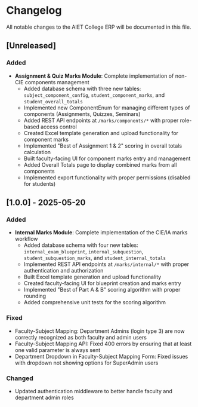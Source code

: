 # Changelog

All notable changes to the AIET College ERP will be documented in this file.

## [Unreleased]

### Added

- **Assignment & Quiz Marks Module**: Complete implementation of non-CIE components management
  - Added database schema with three new tables: `subject_component_config`, `student_component_marks`, and `student_overall_totals`
  - Implemented new ComponentEnum for managing different types of components (Assignments, Quizzes, Seminars)
  - Added REST API endpoints at `/marks/components/*` with proper role-based access control
  - Created Excel template generation and upload functionality for component marks
  - Implemented "Best of Assignment 1 & 2" scoring in overall totals calculation
  - Built faculty-facing UI for component marks entry and management
  - Added Overall Totals page to display combined marks from all components
  - Implemented export functionality with proper permissions (disabled for students)

## [1.0.0] - 2025-05-20

### Added

- **Internal Marks Module**: Complete implementation of the CIE/IA marks workflow
  - Added database schema with four new tables: `internal_exam_blueprint`, `internal_subquestion`, `student_subquestion_marks`, and `student_internal_totals`
  - Implemented REST API endpoints at `/marks/internal/*` with proper authentication and authorization
  - Built Excel template generation and upload functionality
  - Created faculty-facing UI for blueprint creation and marks entry
  - Implemented "Best of Part A & B" scoring algorithm with proper rounding
  - Added comprehensive unit tests for the scoring algorithm

### Fixed

- Faculty-Subject Mapping: Department Admins (login type 3) are now correctly recognized as both faculty and admin users
- Faculty-Subject Mapping API: Fixed 400 errors by ensuring that at least one valid parameter is always sent
- Department Dropdown in Faculty-Subject Mapping Form: Fixed issues with dropdown not showing options for SuperAdmin users

### Changed

- Updated authentication middleware to better handle faculty and department admin roles
